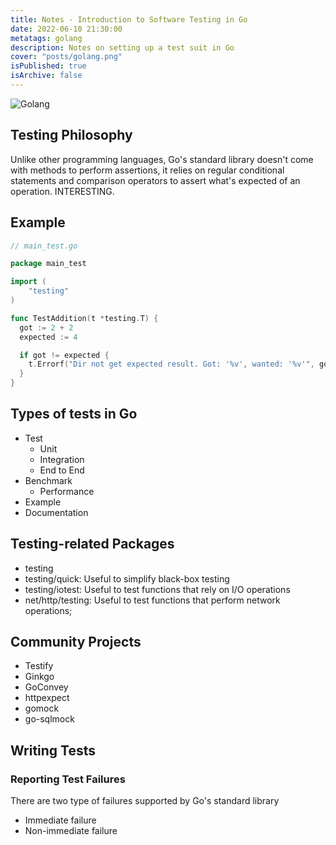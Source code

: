 ```yaml
---
title: Notes - Introduction to Software Testing in Go
date: 2022-06-10 21:30:00
metatags: golang
description: Notes on setting up a test suit in Go
cover: "posts/golang.png"
isPublished: true
isArchive: false
---
```


![Golang](/posts/golang.png)

## Testing Philosophy

Unlike other programming languages, Go's standard library doesn't come with methods to perform assertions, it relies on regular conditional statements and comparison operators to assert what's expected of an operation. INTERESTING.

## Example

```go
// main_test.go

package main_test

import (
	"testing"
)

func TestAddition(t *testing.T) {
  got := 2 + 2
  expected := 4

  if got != expected {
    t.Errorf("Dir not get expected result. Got: '%v', wanted: '%v'", got, expected)
  }
}


```

## Types of tests in Go

- Test
  - Unit
  - Integration
  - End to End
- Benchmark
  - Performance
- Example
- Documentation

## Testing-related Packages

- testing
- testing/quick: Useful to simplify black-box testing
- testing/iotest: Useful to test functions that rely on I/O operations
- net/http/testing: Useful to test functions that perform network operations;

## Community Projects

- Testify
- Ginkgo
- GoConvey
- httpexpect
- gomock
- go-sqlmock

## Writing Tests

### Reporting Test Failures

There are two type of failures supported by Go's standard library

- Immediate failure
- Non-immediate failure
